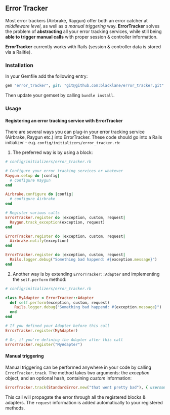 ## Error Tracker

Most error trackers (Airbrake, Raygun) offer both an error catcher at *middleware level*, as well as 
*a manual triggering* way. **ErrorTracker** solves the problem of **abstracting** all your error tracking
services, while still being **able to trigger manual calls** with proper session & controller information.

**ErrorTracker** currently works with Rails (session & controller data is stored via a Railtie).

### Installation

In your Gemfile add the following entry:

```ruby
gem "error_tracker", git: "git@github.com:blacklane/error_tracker.git"
```

Then update your gemset by calling ``bundle install``.

### Usage

#### Registering an error tracking service with ErrorTracker

There are several ways you can plug-in your error tracking service (Airbrake, Raygun etc.) into ErrorTracker.
These code should go into a Rails initializer - e.g. ``config/initializers/error_tracker.rb``:

1. The preferred way is by using a block:

```ruby
# config/initializers/error_tracker.rb

# Configure your error tracking services or whatever
Raygun.setup do |config|
  # configure Raygun
end

Airbrake.configure do |config|
  # configure Airbrake
end

# Register various calls
ErrorTracker.register do |exception, custom, request|
  Raygun.track_exception(exception, request)
end

ErrorTracker.register do |exception, custom, request|
  Airbrake.notify(exception)
end

ErrorTracker.register do |exception, custom, request|
  Rails.logger.debug("Something bad happend: #{exception.message}")
end
```

2. Another way is by extending ``ErrorTracker::Adapter`` and implementing the ``self.perform`` method:

```ruby
# config/initializers/error_tracker.rb

class MyAdapter < ErrorTracker::Adapter
  def self.perform(exception, custom, request)
    Rails.logger.debug("Something bad happend: #{exception.message}")
  end
end

# If you defined your Adapter before this call
ErrorTracker.register(MyAdapter)

# Or, if you're defining the Adapter after this call
ErrorTracker.register("MyAdapter")
```

#### Manual triggering

Manual triggering can be performed anywhere in your code by calling ``ErrorTracker.track``. The method takes
two arguments: the *exception* object, and an optional hash, containing *custom* information:

```ruby
ErrorTracker.track(StandardError.new("that went pretty bad"), { username: "John", age: 25 })
```

This call will propagate the error through all the registered blocks & adapters. The ``request`` information is
added automatically to your registered methods.
